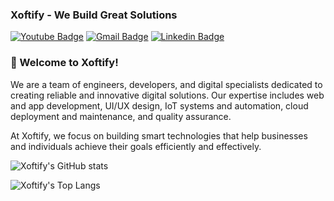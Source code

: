 ### Xoftify - We Build Great Solutions

[![Youtube Badge](https://img.shields.io/badge/Youtube-ff0000?style=flat-square&logo=youtube&link=https://www.youtube.com/channel/UCAJrBKDPKFupEJgHLeAYCzQ)](https://www.youtube.com/@xoftify)
[![Gmail Badge](https://img.shields.io/badge/Gmail-d14836?style=flat-square&logo=Gmail&logoColor=white&link=mailto:gunhee6392@gmail.com)](mailto:gunhee6392@gmail.com)
[![Linkedin Badge](https://img.shields.io/badge/-LinkedIn-blue?style=flat-square&logo=Linkedin&logoColor=white&link=https://www.linkedin.com/in/%EA%B1%B4%ED%9D%AC-%EC%9D%B4-682828158/)](https://www.linkedin.com/company/xoftify/)

### 👋 Welcome to **Xoftify!**

We are a team of engineers, developers, and digital specialists dedicated to creating reliable and innovative digital solutions. Our expertise includes web and app development, UI/UX design, IoT systems and automation, cloud deployment and maintenance, and quality assurance.  

At Xoftify, we focus on building smart technologies that help businesses and individuals achieve their goals efficiently and effectively.

![Xoftify's GitHub stats](https://github-readme-stats-sigma-five.vercel.app/api/?username=MadushankaHP&langs_count=8&theme=midnight-purple)

![Xoftify's Top Langs](https://github-readme-stats-sigma-five.vercel.app/api/top-langs/?username=MadushankaHP&langs_count=8&theme=midnight-purple)
